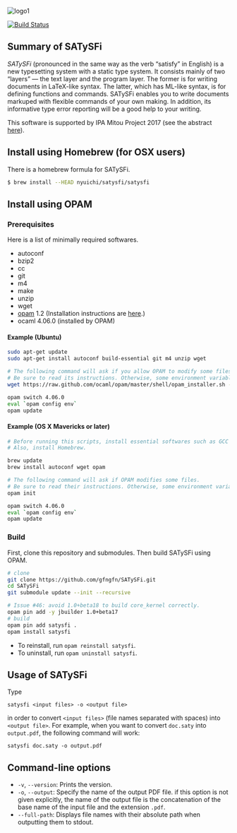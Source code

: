 ![logo1](https://raw.githubusercontent.com/wiki/gfngfn/SATySFi/img/satysfi-logo.png)

[![Build Status](https://travis-ci.org/gfngfn/SATySFi.svg?branch=master)](https://travis-ci.org/gfngfn/SATySFi)

## Summary of SATySFi

*SATySFi* (pronounced in the same way as the verb “satisfy” in English) is a new typesetting system with a static type system. It consists mainly of two “layers” ― the text layer and the program layer. The former is for writing documents in LaTeX-like syntax. The latter, which has ML-like syntax, is for defining functions and commands. SATySFi enables you to write documents markuped with flexible commands of your own making. In addition, its informative type error reporting will be a good help to your writing.

This software is supported by IPA Mitou Project 2017 (see the abstract [here](https://www.ipa.go.jp/jinzai/mitou/2017/gaiyou_t-4.html)).

## Install using Homebrew (for OSX users)

There is a homebrew formula for SATySFi.

```sh
$ brew install --HEAD nyuichi/satysfi/satysfi
```

## Install using OPAM

### Prerequisites

Here is a list of minimally required softwares.

* autoconf
* bzip2
* cc
* git
* m4
* make
* unzip
* wget
* [opam](https://opam.ocaml.org/) 1.2 (Installation instructions are [here](https://opam.ocaml.org/doc/Install.html).)
* ocaml 4.06.0 (installed by OPAM)

#### Example (Ubuntu)

```sh
sudo apt-get update
sudo apt-get install autoconf build-essential git m4 unzip wget

# The following command will ask if you allow OPAM to modify some files (e.g. ~/.bash_profile).
# Be sure to read its instructions. Otherwise, some environment variables won't be set.
wget https://raw.github.com/ocaml/opam/master/shell/opam_installer.sh -O - | sh -s /usr/local/bin

opam switch 4.06.0
eval `opam config env`
opam update
```

#### Example (OS X Mavericks or later)

```sh
# Before running this scripts, install essential softwares such as GCC and Make. They can be installed from Xcode Command Line Tools.
# Also, install Homebrew.

brew update
brew install autoconf wget opam

# The following command will ask if OPAM modifies some files.
# Be sure to read their instructions. Otherwise, some environment variables won't be set.
opam init

opam switch 4.06.0
eval `opam config env`
opam update
```

### Build

First, clone this repository and submodules. Then build SATySFi using OPAM.

```sh
# clone
git clone https://github.com/gfngfn/SATySFi.git
cd SATySFi
git submodule update --init --recursive

# Issue #46: avoid 1.0+beta18 to build core_kernel correctly.
opam pin add -y jbuilder 1.0+beta17
# build
opam pin add satysfi .
opam install satysfi
```

* To reinstall, run `opam reinstall satysfi`.
* To uninstall, run `opam uninstall satysfi`.

<!--
### Manual build of SATySFi

1. Install ocamlbuild, ocamlfind, and Menhir.
2. In repository, run `make`.
3. `macrodown` should then be available under the diretory.
4. Run `make install` to install `satysfi` as `/usr/local/bin/satysfi`.
5. Run `make install-lib` to create a symbolic link for the library.

You can modify the directory for the installation by specifying `PREFIX` like `sudo make install PREFIX=/usr/bin`. the symbolic link for the SATySFi library will be created as `/usr/local/lib-satysfi -> DIR/lib-satysfi` where `DIR` is the top directory of the repository.
-->

<!--
### Download release from GitHub

See [release page](https://github.com/gfngfn/Macrodown/releases)
-->

## Usage of SATySFi

Type

    satysfi <input files> -o <output file>

in order to convert `<input files>` (file names separated with spaces) into `<output file>`. For example, when you want to convert `doc.saty` into `output.pdf`, the following command will work:

    satysfi doc.saty -o output.pdf

## Command-line options

* `-v`, `--version`: Prints the version.
* `-o`, `--output`: Specify the name of the output PDF file. if this option is not given explicitly, the name of the output file is the concatenation of the base name of the input file and the extension `.pdf`.
* `--full-path`: Displays file names with their absolute path when outputting them to stdout.
